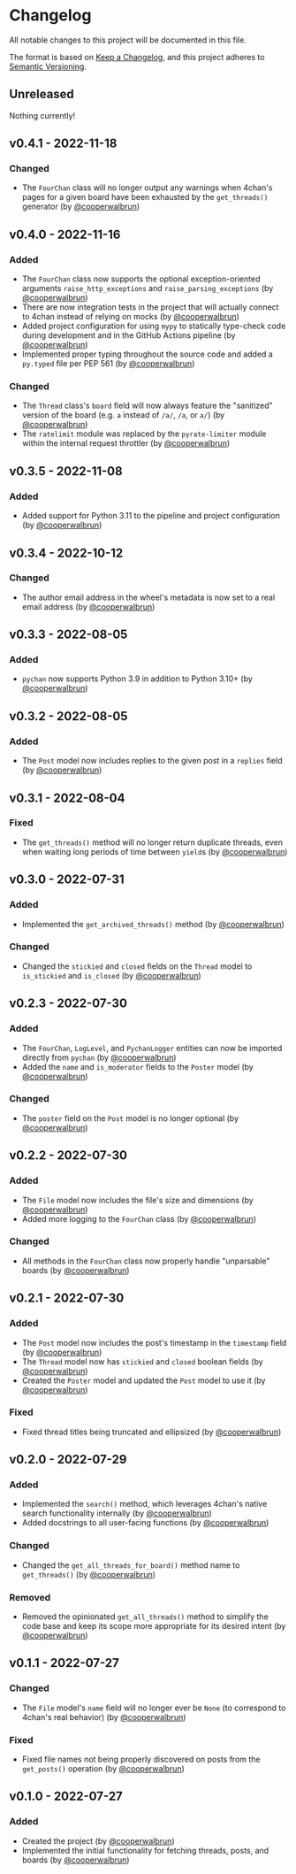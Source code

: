 # Changelog

All notable changes to this project will be documented in this file.

The format is based on [Keep a Changelog](https://keepachangelog.com/en/1.1.0/),
and this project adheres to [Semantic Versioning](https://semver.org/spec/v2.0.0.html).

## Unreleased

Nothing currently!

## v0.4.1 - 2022-11-18

### Changed

* The `FourChan` class will no longer output any warnings when 4chan's pages for a given board have
  been exhausted by the `get_threads()` generator (by
  [@cooperwalbrun](https://github.com/cooperwalbrun))

## v0.4.0 - 2022-11-16

### Added

* The `FourChan` class now supports the optional exception-oriented arguments
  `raise_http_exceptions` and `raise_parsing_exceptions` (by
  [@cooperwalbrun](https://github.com/cooperwalbrun))
* There are now integration tests in the project that will actually connect to 4chan instead of
  relying on mocks (by [@cooperwalbrun](https://github.com/cooperwalbrun))
* Added project configuration for using `mypy` to statically type-check code during development and
  in the GitHub Actions pipeline (by [@cooperwalbrun](https://github.com/cooperwalbrun))
* Implemented proper typing throughout the source code and added a `py.typed` file per PEP 561 (by
  [@cooperwalbrun](https://github.com/cooperwalbrun))

### Changed

* The `Thread` class's `board` field will now always feature the "sanitized" version of the board
  (e.g. `a` instead of `/a/`, `/a`, or `a/`) (by [@cooperwalbrun](https://github.com/cooperwalbrun))
* The `ratelimit` module was replaced by the `pyrate-limiter` module within the internal request
  throttler (by [@cooperwalbrun](https://github.com/cooperwalbrun))

## v0.3.5 - 2022-11-08

### Added

* Added support for Python 3.11 to the pipeline and project configuration (by
  [@cooperwalbrun](https://github.com/cooperwalbrun))

## v0.3.4 - 2022-10-12

### Changed

* The author email address in the wheel's metadata is now set to a real email address (by
  [@cooperwalbrun](https://github.com/cooperwalbrun))

## v0.3.3 - 2022-08-05

### Added

* `pychan` now supports Python 3.9 in addition to Python 3.10+ (by
  [@cooperwalbrun](https://github.com/cooperwalbrun))

## v0.3.2 - 2022-08-05

### Added

* The `Post` model now includes replies to the given post in a `replies` field (by
  [@cooperwalbrun](https://github.com/cooperwalbrun))

## v0.3.1 - 2022-08-04

### Fixed

* The `get_threads()` method will no longer return duplicate threads, even when waiting long periods
  of time between `yield`s (by [@cooperwalbrun](https://github.com/cooperwalbrun))

## v0.3.0 - 2022-07-31

### Added

* Implemented the `get_archived_threads()` method (by
  [@cooperwalbrun](https://github.com/cooperwalbrun))

### Changed

* Changed the `stickied` and `closed` fields on the `Thread` model to `is_stickied` and `is_closed`
  (by [@cooperwalbrun](https://github.com/cooperwalbrun))

## v0.2.3 - 2022-07-30

### Added

* The `FourChan`, `LogLevel`, and `PychanLogger` entities can now be imported directly from `pychan`
  (by [@cooperwalbrun](https://github.com/cooperwalbrun))
* Added the `name` and `is_moderator` fields to the `Poster` model (by
  [@cooperwalbrun](https://github.com/cooperwalbrun))

### Changed

* The `poster` field on the `Post` model is no longer optional (by
  [@cooperwalbrun](https://github.com/cooperwalbrun))

## v0.2.2 - 2022-07-30

### Added

* The `File` model now includes the file's size and dimensions (by
  [@cooperwalbrun](https://github.com/cooperwalbrun))
* Added more logging to the `FourChan` class (by
  [@cooperwalbrun](https://github.com/cooperwalbrun))

### Changed

* All methods in the `FourChan` class now properly handle "unparsable" boards (by
  [@cooperwalbrun](https://github.com/cooperwalbrun))

## v0.2.1 - 2022-07-30

### Added

* The `Post` model now includes the post's timestamp in the `timestamp` field (by
  [@cooperwalbrun](https://github.com/cooperwalbrun))
* The `Thread` model now has `stickied` and `closed` boolean fields (by
  [@cooperwalbrun](https://github.com/cooperwalbrun))
* Created the `Poster` model and updated the `Post` model to use it (by
  [@cooperwalbrun](https://github.com/cooperwalbrun))

### Fixed

* Fixed thread titles being truncated and ellipsized (by
  [@cooperwalbrun](https://github.com/cooperwalbrun))

## v0.2.0 - 2022-07-29

### Added

* Implemented the `search()` method, which leverages 4chan's native search functionality internally
  (by [@cooperwalbrun](https://github.com/cooperwalbrun))
* Added docstrings to all user-facing functions (by
  [@cooperwalbrun](https://github.com/cooperwalbrun))

### Changed

* Changed the `get_all_threads_for_board()` method name to `get_threads()` (by
  [@cooperwalbrun](https://github.com/cooperwalbrun))

### Removed

* Removed the opinionated `get_all_threads()` method to simplify the code base and keep its scope
  more appropriate for its desired intent (by [@cooperwalbrun](https://github.com/cooperwalbrun))

## v0.1.1 - 2022-07-27

### Changed

* The `File` model's `name` field will no longer ever be `None` (to correspond to 4chan's real
  behavior) (by [@cooperwalbrun](https://github.com/cooperwalbrun))

### Fixed

* Fixed file names not being properly discovered on posts from the `get_posts()` operation (by
  [@cooperwalbrun](https://github.com/cooperwalbrun))

## v0.1.0 - 2022-07-27

### Added

* Created the project (by [@cooperwalbrun](https://github.com/cooperwalbrun))
* Implemented the initial functionality for fetching threads, posts, and boards (by
  [@cooperwalbrun](https://github.com/cooperwalbrun))
